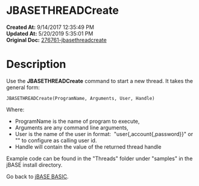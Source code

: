 # JBASETHREADCreate

**Created At:** 9/14/2017 12:35:49 PM  
**Updated At:** 5/20/2019 5:35:01 PM  
**Original Doc:** [276761-jbasethreadcreate](https://docs.jbase.com/36868-jbase-basic/276761-jbasethreadcreate)  


# Description

Use the **JBASETHREADCreate** command to start a new thread. It takes the general form:

```
JBASETHREADCreate(ProgramName, Arguments, User, Handle) 
```

Where:

- ProgramName is the name of program to execute,
- Arguments are any command line arguments,
- User is the name of the user in format:  "user{,account{,password}}" or "" to configure as calling user id.
- Handle will contain the value of the returned thread handle




Example code can be found in the "Threads" folder under "samples" in the jBASE install directory.



Go back to [jBASE BASIC](./../jbase-basic-programmers-reference-guide).
